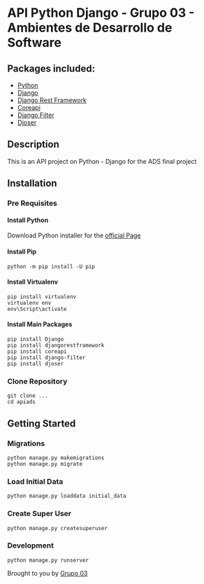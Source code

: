 # API Python Django - Grupo 03 - Ambientes de Desarrollo de Software

## Packages included:

- [Python](https://www.python.org/)
- [Django](https://www.djangoproject.com/)
- [Django Rest Framework](http://www.django-rest-framework.org/)
- [Coreapi](https://pypi.org/project/django-coreapi/)
- [Django Filter](https://django-filter.readthedocs.io/en/master/)
- [Djoser](https://djoser.readthedocs.io/en/latest/getting_started.html)

## Description

This is an API project on Python - Django for the ADS final project

## Installation

### Pre Requisites

#### Install Python

Download Python installer for the [official Page](https://www.python.org/downloads/)

#### Install Pip

```
python -m pip install -U pip
```

#### Install Virtualenv

```
pip install virtualenv
virtualenv env
env\Script\activate
```

#### Install Main Packages

```
pip install Django
pip install djangorestframework
pip install coreapi
pip install django-filter
pip install djoser
```

### Clone Repository

```
git clone ...
cd apiads
```

## Getting Started

### Migrations

```
python manage.py makemigrations
python manage.py migrate

```

### Load Initial Data

```
python manage.py loaddata initial_data
```

### Create Super User

```
python manage.py createsuperuser

```

### Development

```
python manage.py runserver

```

Brought to you by [Grupo 03](https://acme.com)

